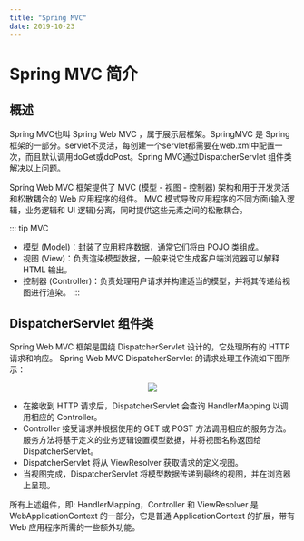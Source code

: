 ```yaml
---
title: "Spring MVC"
date: 2019-10-23
---
```

# Spring MVC 简介
## 概述
Spring MVC也叫 Spring Web MVC ，属于展示层框架。SpringMVC 是 Spring 框架的一部分。servlet不灵活，每创建一个servlet都需要在web.xml中配置一次，而且默认调用doGet或doPost。Spring MVC通过DispatcherServlet 组件类解决以上问题。

Spring Web MVC 框架提供了 MVC (模型 - 视图 - 控制器) 架构和用于开发灵活和松散耦合的 Web 应用程序的组件。 MVC 模式导致应用程序的不同方面(输入逻辑，业务逻辑和 UI 逻辑)分离，同时提供这些元素之间的松散耦合。

::: tip MVC
- 模型 (Model)：封装了应用程序数据，通常它们将由 POJO 类组成。
- 视图 (View)：负责渲染模型数据，一般来说它生成客户端浏览器可以解释 HTML 输出。
- 控制器 (Controller)：负责处理用户请求并构建适当的模型，并将其传递给视图进行渲染。
:::

## DispatcherServlet 组件类
Spring Web MVC 框架是围绕 DispatcherServlet 设计的，它处理所有的 HTTP 请求和响应。 Spring Web MVC DispatcherServlet 的请求处理工作流如下图所示：

<div align="center">
<img src="http://ww1.sinaimg.cn/large/007Rnr4nly1g893atzfduj30lu08pq3a.jpg">
</div>

- 在接收到 HTTP 请求后，DispatcherServlet 会查询 HandlerMapping 以调用相应的 Controller。
- Controller 接受请求并根据使用的 GET 或 POST 方法调用相应的服务方法。 服务方法将基于定义的业务逻辑设置模型数据，并将视图名称返回给 DispatcherServlet。
- DispatcherServlet 将从 ViewResolver 获取请求的定义视图。
- 当视图完成，DispatcherServlet 将模型数据传递到最终的视图，并在浏览器上呈现。

所有上述组件，即: HandlerMapping，Controller 和 ViewResolver 是 WebApplicationContext 的一部分，它是普通 ApplicationContext 的扩展，带有 Web 应用程序所需的一些额外功能。